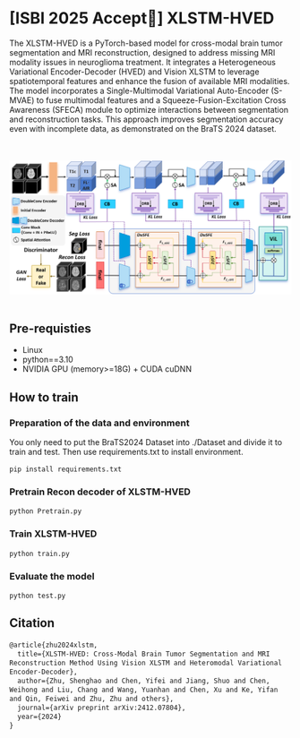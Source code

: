 # [ISBI 2025 Accept🎇] XLSTM-HVED
The XLSTM-HVED is a PyTorch-based model for cross-modal brain tumor segmentation and MRI reconstruction, designed to address missing MRI modality issues in neuroglioma treatment. It integrates a Heterogeneous Variational Encoder-Decoder (HVED) and Vision XLSTM to leverage spatiotemporal features and enhance the fusion of available MRI modalities. The model incorporates a Single-Multimodal Variational Auto-Encoder (S-MVAE) to fuse multimodal features and a Squeeze-Fusion-Excitation Cross Awareness (SFECA) module to optimize interactions between segmentation and reconstruction tasks. This approach improves segmentation accuracy even with incomplete data, as demonstrated on the BraTS 2024 dataset​.

<br><br>
![](./imgs/XLSTM-HVED.png)
<br><br>

## Pre-requisties
- Linux
- python==3.10
- NVIDIA GPU (memory>=18G) + CUDA cuDNN

## How to train
### Preparation of the data and environment
You only need to put the BraTS2024 Dataset into ./Dataset and divide it to train and test. Then use requirements.txt to install environment.
```
pip install requirements.txt
```

### Pretrain Recon decoder of XLSTM-HVED
```
python Pretrain.py
```

### Train XLSTM-HVED
```
python train.py
```


### Evaluate the model
```
python test.py
```

## Citation
```
@article{zhu2024xlstm,
  title={XLSTM-HVED: Cross-Modal Brain Tumor Segmentation and MRI Reconstruction Method Using Vision XLSTM and Heteromodal Variational Encoder-Decoder},
  author={Zhu, Shenghao and Chen, Yifei and Jiang, Shuo and Chen, Weihong and Liu, Chang and Wang, Yuanhan and Chen, Xu and Ke, Yifan and Qin, Feiwei and Zhu, Zhu and others},
  journal={arXiv preprint arXiv:2412.07804},
  year={2024}
}
```
